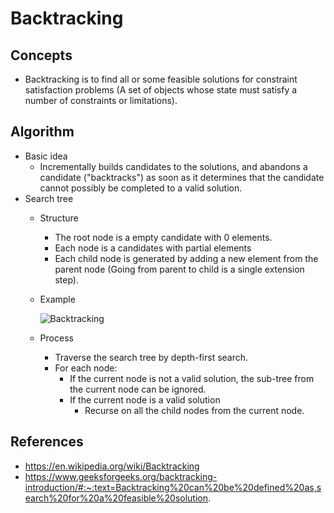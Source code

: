 # Backtracking

## Concepts
- Backtracking is to find all or some feasible solutions for constraint satisfaction problems (A set of objects whose state must satisfy a number of constraints or limitations).

## Algorithm
- Basic idea
   - Incrementally builds candidates to the solutions, and abandons a candidate ("backtracks") as soon as it determines that the candidate cannot possibly be completed to a valid solution.
- Search tree
   - Structure
      - The root node is a empty candidate with 0 elements.
      - Each node is a candidates with partial elements 
      - Each child node is generated by adding a new element from the parent node (Going from parent to child is a single extension step).
   - Example
   
     ![Backtracking](https://user-images.githubusercontent.com/8989447/117559094-a6a21380-b03f-11eb-9cd0-7e7c90a45b90.png)
   - Process
      - Traverse the search tree by depth-first search.
      - For each node:
         - If the current node is not a valid solution, the sub-tree from the current node can be ignored.
         - If the current node is a valid solution
            - Recurse on all the child nodes from the current node.      

## References
- https://en.wikipedia.org/wiki/Backtracking
- https://www.geeksforgeeks.org/backtracking-introduction/#:~:text=Backtracking%20can%20be%20defined%20as,search%20for%20a%20feasible%20solution.
